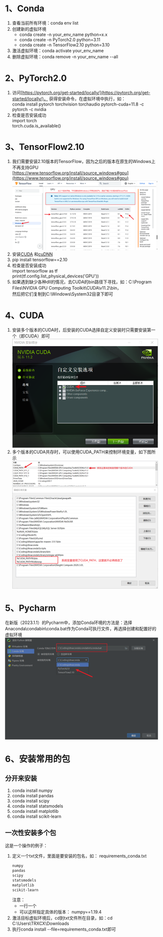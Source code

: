 # 1、Conda

1. 查看当前所有环境：conda env list
2. 创建新的虚拟环境
    * conda create -n your_env_name python=x.x
    * conda create -n PyTorch2.0 python=3.11
    * conda create -n TensorFlow2.10 python=3.10
3. 激活虚拟环境：conda activate your_env_name
4. 删除虚拟环境：conda remove -n your_env_name --all

# 2、PyTorch2.0

1. 访问[https://pytorch.org/get-started/locally/](https://pytorch.org/get-started/locally/)，
   获得安装命令，在虚拟环境中执行，如：<br>
   conda install pytorch torchvision torchaudio pytorch-cuda=11.8 -c pytorch -c nvidia<br>
2. 检查是否安装成功<br>
   import torch<br>
   torch.cuda.is_available()

# 3、TensorFlow2.10

1. 我们需要安装2.10版本的TensorFlow，因为之后的版本在原生的Windows上不再支持GPU<br>
   [https://www.tensorflow.org/install/source_windows#gpu](https://www.tensorflow.org/install/source_windows#gpu)
   ![](TensorFlow.png)
2. 安装[CUDA](https://developer.nvidia.com/cuda-11.2.0-download-archive)
   和[cuDNN](https://developer.nvidia.com/rdp/cudnn-archive)
3. pip install tensorflow==2.10
4. 检查是否安装成功<br>
   import tensorflow as tf<br>
   print(tf.config.list_physical_devices('GPU'))
5. 如果遇到缺少各种dll的情况，去CUDA的bin路径下寻找，如：C:\Program Files\NVIDIA GPU Computing Toolkit\CUDA\v11.2\bin，<br>
   然后把它们复制到C:\Windows\System32目录下即可

# 4、CUDA

1. 安装多个版本的CUDA时，后安装的CUDA选择自定义安装时只需要安装第一个（即CUDA）即可
   ![](CUDA安装.png)
2. 多个版本的CUDA共存时，可以使用CUDA_PATH来控制环境变量，如下图所示
   ![](CUDA_PATH.png)![](path.png)

# 5、Pycharm

在新版（2023.1.1）的Pycharm中，添加Conda环境的方法是：选择Anaconda\condabin\conda.bat作为Conda可执行文件，再选择创建和配置好的虚拟环境
![](Pycharm.png)

# 6、安装常用的包

## 分开来安装

1. conda install numpy
2. conda install pandas
3. conda install scipy
4. conda install statsmodels
5. conda install matplotlib
6. conda install scikit-learn

## 一次性安装多个包

这是一个操作的例子：

1. 定义一个txt文件，里面是要安装的包名，如：
   requirements_conda.txt
   ```
   numpy
   pandas
   scipy
   statsmodels
   matplotlib
   scikit-learn
   ```
   注意：
    * 一行一个
    * 可以这样指定具体的版本： numpy==1.19.4
2. 激活目标虚拟环境后，cd到txt文件所在目录，如：cd C:\Users\TRXCX\Downloads
3. 执行conda install --file=requirements_conda.txt即可